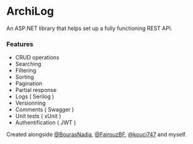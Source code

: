 # ArchiLog

An ASP.NET library that helps set up a fully functioning REST API.

### Features
- CRUD operations
- Searching
- Filtering
- Sorting
- Pagination
- Partial response
- Logs ( Serilog )
- Versionning
- Comments ( Swagger )
- Unit tests ( xUnit )
- Authentification ( JWT )

Created alongside [@BourasNadia](https://github.com/BourasNadia), [@FairouzBF](https://github.com/FairouzBF), [@kouci747](https://github.com/kouci747) and myself.
